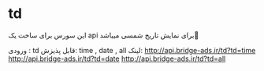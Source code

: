 # td

این سورس برای ساخت یک api برای نمایش تاریخ شمسی میباشد📅

ورودی :
td
قابل پذیزش:
time , date , all
لینک:
http://api.bridge-ads.ir/td?td=time
http://api.bridge-ads.ir/td?td=date
http://api.bridge-ads.ir/td?td=all
